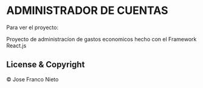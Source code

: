 # ADMINISTRADOR DE CUENTAS
                                          



Para ver el proyecto: 

Proyecto de administracíon de gastos economicos hecho con el Framework React.js

## License & Copyright
© Jose Franco Nieto